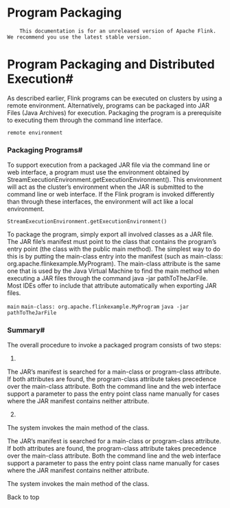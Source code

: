 # Program Packaging


> 
        This documentation is for an unreleased version of Apache Flink. We recommend you use the latest stable version.
    


# Program Packaging and Distributed Execution#


As described earlier, Flink programs can be executed on
clusters by using a remote environment. Alternatively, programs can be packaged into JAR Files
(Java Archives) for execution. Packaging the program is a prerequisite to executing them through the
command line interface.

`remote environment`

### Packaging Programs#


To support execution from a packaged JAR file via the command line or web interface, a program must
use the environment obtained by StreamExecutionEnvironment.getExecutionEnvironment(). This environment
will act as the cluster’s environment when the JAR is submitted to the command line or web
interface. If the Flink program is invoked differently than through these interfaces, the
environment will act like a local environment.

`StreamExecutionEnvironment.getExecutionEnvironment()`

To package the program, simply export all involved classes as a JAR file. The JAR file’s manifest
must point to the class that contains the program’s entry point (the class with the public
main method). The simplest way to do this is by putting the main-class entry into the
manifest (such as main-class: org.apache.flinkexample.MyProgram). The main-class attribute is
the same one that is used by the Java Virtual Machine to find the main method when executing a JAR
files through the command java -jar pathToTheJarFile. Most IDEs offer to include that attribute
automatically when exporting JAR files.

`main`
`main-class: org.apache.flinkexample.MyProgram`
`java -jar pathToTheJarFile`

### Summary#


The overall procedure to invoke a packaged program consists of two steps:

1. 
The JAR’s manifest is searched for a main-class or program-class attribute. If both
attributes are found, the program-class attribute takes precedence over the main-class
attribute. Both the command line and the web interface support a parameter to pass the entry point
class name manually for cases where the JAR manifest contains neither attribute.

2. 
The system invokes the main method of the class.


The JAR’s manifest is searched for a main-class or program-class attribute. If both
attributes are found, the program-class attribute takes precedence over the main-class
attribute. Both the command line and the web interface support a parameter to pass the entry point
class name manually for cases where the JAR manifest contains neither attribute.


The system invokes the main method of the class.


 Back to top
